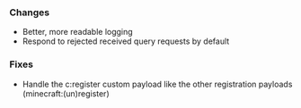 ### Changes

- Better, more readable logging
- Respond to rejected received query requests by default

### Fixes

- Handle the c:register custom payload like the other registration payloads (minecraft:(un)register)
